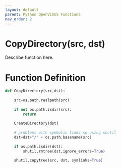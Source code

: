 ```yaml
---
layout: default
parent: Python OpenViSUS Functions
nav_order: 2
---
```


# CopyDirectory(src, dst)

Describe function here.

# Function Definition

```python
def CopyDirectory(src,dst):
	
	src=os.path.realpath(src)
	
	if not os.path.isdir(src):
		return
	
	CreateDirectory(dst)
	
	# problems with symbolic links so using shutil	
	dst=dst+"/" + os.path.basename(src)
	
	if os.path.isdir(dst):
		shutil.rmtree(dst,ignore_errors=True)
		
	shutil.copytree(src, dst, symlinks=True)				
```